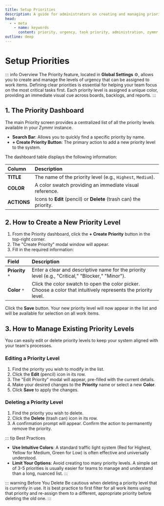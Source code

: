 ```yaml
---
title: Setup Priorities
description: A guide for administrators on creating and managing priority levels to define work item urgency.
head:
  - - meta
    - name: keywords
      content: priority, urgency, task priority, administration, zymmr
outline: deep
---
```


# Setup Priorities

::: info Overview
The Priority feature, located in **Global Settings** ⚙️, allows you to create and manage the levels of urgency that can be assigned to work items. Defining clear priorities is essential for helping your team focus on the most critical tasks first. Each priority level is assigned a unique color, providing an immediate visual cue across boards, backlogs, and reports.
:::

## 1. The Priority Dashboard

The main Priority screen provides a centralized list of all the priority levels available in your Zymmr instance.

-   **Search Bar**: Allows you to quickly find a specific priority by name.
-   **+ Create Priority Button**: The primary action to add a new priority level to the system.

The dashboard table displays the following information:

| Column    | Description                                                        |
| :-------- | :----------------------------------------------------------------- |
| **TITLE** | The name of the priority level (e.g., `Highest`, `Medium`).        |
| **COLOR** | A color swatch providing an immediate visual reference.             |
| **ACTIONS**| Icons to **Edit** (pencil) or **Delete** (trash can) the priority.   |

## 2. How to Create a New Priority Level

1.  From the Priority dashboard, click the **+ Create Priority** button in the top-right corner.
2.  The "Create Priority" modal window will appear.
3.  Fill in the required information:

| Field         | Description                                                                                                   |
| :------------ | :------------------------------------------------------------------------------------------------------------ |
| **Priority** `*`| Enter a clear and descriptive name for the priority level (e.g., "Critical," "Blocker," "Minor").             |
| **Color** `*`   | Click the color swatch to open the color picker. Choose a color that intuitively represents the priority level. |

Click the **Save** button. Your new priority level will now appear in the list and will be available for selection on all work items.

## 3. How to Manage Existing Priority Levels

You can easily edit or delete priority levels to keep your system aligned with your team's processes.

### Editing a Priority Level
1.  Find the priority you wish to modify in the list.
2.  Click the **Edit** (pencil) icon in its row.
3.  The "Edit Priority" modal will appear, pre-filled with the current details.
4.  Make your desired changes to the **Priority** name or select a new **Color**.
5.  Click **Save** to apply the changes.

### Deleting a Priority Level
1.  Find the priority you wish to delete.
2.  Click the **Delete** (trash can) icon in its row.
3.  A confirmation prompt will appear. Confirm the action to permanently remove the priority.

::: tip Best Practices
-   **Use Intuitive Colors**: A standard traffic light system (Red for Highest, Yellow for Medium, Green for Low) is often effective and universally understood.
-   **Limit Your Options**: Avoid creating too many priority levels. A simple set of 3-5 priorities is usually easier for teams to manage and understand than a long, nuanced list.
:::

::: warning Before You Delete
Be cautious when deleting a priority level that is currently in use. It is best practice to first filter for all work items using that priority and re-assign them to a different, appropriate priority before deleting the old one.
:::